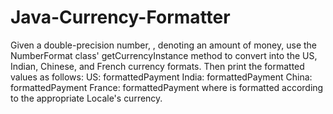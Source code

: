 # Java-Currency-Formatter
Given a double-precision number, , denoting an amount of money, use the NumberFormat class' getCurrencyInstance method to convert  into the US, Indian, Chinese, and French currency formats. Then print the formatted values as follows:  US: formattedPayment India: formattedPayment China: formattedPayment France: formattedPayment where  is  formatted according to the appropriate Locale's currency.
